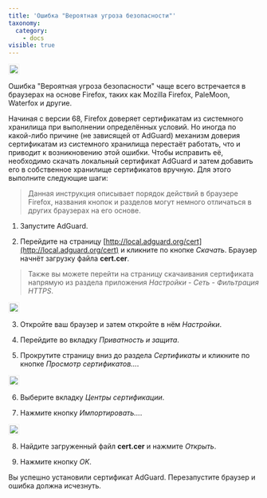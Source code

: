 ```yaml
---
title: 'Ошибка "Вероятная угроза безопасности"'
taxonomy:
  category:
    - docs
visible: true
---
```


<img src="https://cdn.adguard.com/public/Adguard/kb/ru/certificate/cert_error_ru.png" style="border: 1px solid #efefef; padding: 2px; max-width: 700px;" />

Ошибка "Вероятная угроза безопасности" чаще всего встречается в браузерах на основе Firefox, таких как Mozilla Firefox, PaleMoon, Waterfox и другие.

Начиная с версии 68, Firefox доверяет сертификатам из системного хранилища при выполнении определённых условий. Но иногда по какой-либо причине (не зависящей от AdGuard) механизм доверия сертификатам из системного хранилища перестаёт работать, что и приводит к возникновению этой ошибки. Чтобы исправить её, необходимо скачать локальный сертификат AdGuard и затем добавить его в собственное хранилище сертификатов вручную. Для этого выполните следующие шаги:

> Данная инструкция описывает порядок действий в браузере Firefox, названия кнопок и разделов могут немного отличаться в других браузерах на его основе.

1. Запустите AdGuard.

2. Перейдите на страницу [http://local.adguard.org/cert](http://local.adguard.org/cert) и кликните по кнопке _Скачать_. Браузер начнёт загрузку файла **cert.cer**.

> Также вы можете перейти на страницу скачаивания сертификата напрямую из раздела приложения _Настройки - Сеть - Фильтрация HTTPS_.

<img src="https://cdn.adguard.com/public/Adguard/kb/ru/certificate/cert_win_ru.png" style="border: 1px solid #efefef; padding: 2px; max-width: 500px;" />

3. Откройте ваш браузер и затем откройте в нём _Настройки_.

4. Перейдите во вкладку _Приватность и защита_.

5. Прокрутите страницу вниз до раздела _Сертификаты_ и кликните по кнопке _Просмотр сертификатов..._.

<img src="https://cdn.adguard.com/public/Adguard/kb/ru/certificate/cert_settings_ru.png" style="border: 1px solid #efefef; padding: 2px; max-width: 700px;" />

6. Выберите вкладку _Центры сертификации_.

7. Нажмите кнопку _Импортировать..._.

<img src="https://cdn.adguard.com/public/Adguard/kb/ru/certificate/cert_import_ru.png" style="border: 1px solid #efefef; padding: 2px; max-width: 500px;" />

8. Найдите загруженный файл **cert.cer** и нажмите _Открыть_.

9. Нажмите кнопку _OK_.

Вы успешно установили сертификат AdGuard. Перезапустите браузер и ошибка должна исчезнуть.
